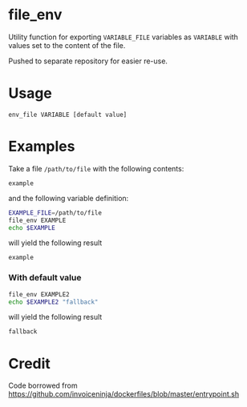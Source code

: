 # file_env
Utility function for exporting ```VARIABLE_FILE``` variables as ```VARIABLE``` with values set to the content of the file.

Pushed to separate repository for easier re-use.

# Usage

```
env_file VARIABLE [default value]
```

# Examples
Take a file ```/path/to/file``` with the following contents:
```
example
```

and the following variable definition:
```bash
EXAMPLE_FILE=/path/to/file
file_env EXAMPLE
echo $EXAMPLE
```
will yield the following result
```
example
```

### With default value
```bash
file_env EXAMPLE2
echo $EXAMPLE2 "fallback"
```
will yield the following result
```
fallback
```

# Credit
Code borrowed from https://github.com/invoiceninja/dockerfiles/blob/master/entrypoint.sh